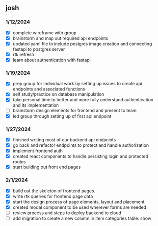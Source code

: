 ## josh

### 1/12/2024

- [x] complete wireframe with group
- [x] brainstorm and map out required api endpoints
- [x] updated yaml file to include postgres image creation and connecting fastapi to postgres server
- [x] rtk refresh
- [x] learn about authentication with fastapi

### 1/19/2024

- [x] prep group for individual work by setting up issues to create api endpoints and associated functions
- [x] self study/practice on database manipulation
- [x] take personal time to better and more fully understand authentication and its implementation
- [ ] brainstorm design elements for frontend and present to team
- [x] led group through setting up of first api endpoint

### 1/27/2024

- [x] finished writing most of our backend api endpoints
- [x] go back and refactor endpoints to protect and handle authorization
- [x] implement frontend auth
- [x] created react components to handle persisting login and protected routes
- [x] start building out front end pages

### 2/1/2024

- [x] build out the skeleton of frontend pages. 
- [x] write rtk queries for frontend page data
- [x] start the design process of page elements, layout and placement
- [x] created modal component to be used wherever forms are needed
- [ ] review process and steps to deploy backend to cloud
- [ ] add migration to create a new column in item categories table: show